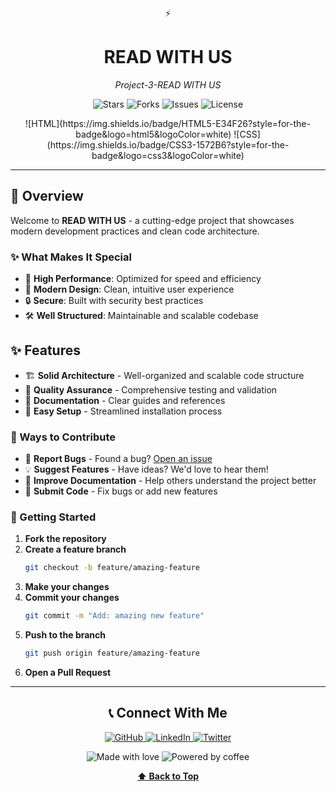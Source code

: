 <div align="center">

⚡

# READ WITH US

*Project-3-READ WITH US*

<p align="center">
  <img src="https://img.shields.io/github/stars/aditikumari27/READ-WITH-US?style=for-the-badge&logo=github&color=gold" alt="Stars"/>
  <img src="https://img.shields.io/github/forks/aditikumari27/READ-WITH-US?style=for-the-badge&logo=github&color=blue" alt="Forks"/>
  <img src="https://img.shields.io/github/issues/aditikumari27/READ-WITH-US?style=for-the-badge&logo=github&color=red" alt="Issues"/>
  <img src="https://img.shields.io/github/license/aditikumari27/READ-WITH-US?style=for-the-badge&color=green" alt="License"/>
</p>

<p align="center">![HTML](https://img.shields.io/badge/HTML5-E34F26?style=for-the-badge&logo=html5&logoColor=white) ![CSS](https://img.shields.io/badge/CSS3-1572B6?style=for-the-badge&logo=css3&logoColor=white)</p>

</div>

---

## 🌟 Overview

Welcome to **READ WITH US** - a cutting-edge project that showcases modern development practices and clean code architecture.

### ✨ What Makes It Special

- 🚀 **High Performance**: Optimized for speed and efficiency
- 📱 **Modern Design**: Clean, intuitive user experience
- 🔒 **Secure**: Built with security best practices
- 🛠️ **Well Structured**: Maintainable and scalable codebase

## ✨ Features

- 🏗️ **Solid Architecture** - Well-organized and scalable code structure
- 🧪 **Quality Assurance** - Comprehensive testing and validation
- 📖 **Documentation** - Clear guides and references
- 🔧 **Easy Setup** - Streamlined installation process


### 🌟 Ways to Contribute

- 🐛 **Report Bugs** - Found a bug? [Open an issue](https://github.com/aditikumari27/READ-WITH-US/issues)
- 💡 **Suggest Features** - Have ideas? We'd love to hear them!
- 📝 **Improve Documentation** - Help others understand the project better
- 🔧 **Submit Code** - Fix bugs or add new features

### 🚀 Getting Started

1. **Fork the repository**
2. **Create a feature branch**
   ```bash
   git checkout -b feature/amazing-feature
   ```
3. **Make your changes**
4. **Commit your changes**
   ```bash
   git commit -m "Add: amazing new feature"
   ```
5. **Push to the branch**
   ```bash
   git push origin feature/amazing-feature
   ```
6. **Open a Pull Request**

---

<div align="center">


## 📞 Connect With Me

<p align="center">
  <a href="https://github.com/aditikumari27">
    <img src="https://img.shields.io/badge/GitHub-100000?style=for-the-badge&logo=github&logoColor=white" alt="GitHub"/>
  </a>
  <a href="https://linkedin.com/in/aditikumari27">
    <img src="https://img.shields.io/badge/LinkedIn-0077B5?style=for-the-badge&logo=linkedin&logoColor=white" alt="LinkedIn"/>
  </a>
  <a href="https://twitter.com/aditikumari27">
    <img src="https://img.shields.io/badge/Twitter-1DA1F2?style=for-the-badge&logo=twitter&logoColor=white" alt="Twitter"/>
  </a>
</p>


<p align="center">
  <img src="https://img.shields.io/badge/Made%20with-❤️-red?style=for-the-badge" alt="Made with love"/>
  <img src="https://img.shields.io/badge/Powered%20by-☕-brown?style=for-the-badge" alt="Powered by coffee"/>
</p>

**[⬆ Back to Top](#top)**

</div>
